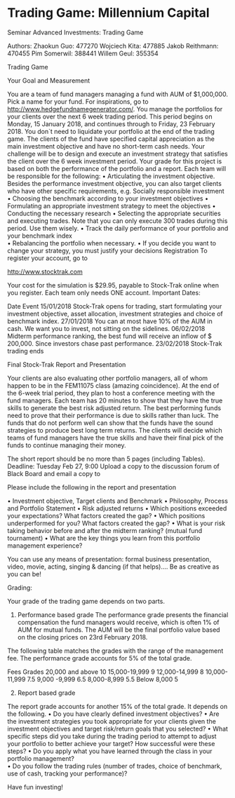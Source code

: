 # Trading Game: Millennium Capital
Seminar Advanced Investments: Trading Game

Authors:
Zhaokun Guo: 477270 Wojciech Kita: 477885 Jakob Reithmann: 470455 Pim Somerwil: 388441 Willem Geul: 355354

Trading Game

Your Goal and Measurement

You are a team of fund managers managing a fund with AUM of $1,000,000. Pick a name for your fund.  For inspirations, go to  http://www.hedgefundnamegenerator.com/.  You manage the portfolios for your clients over the next 6 week trading period. This period begins on Monday, 15 January 2018, and continues through to Friday, 23 February 2018.  You don`t need to liquidate your portfolio at the end of the trading game. 
The clients of the fund have specified capital appreciation as the main investment objective and have no short-term cash needs. Your challenge will be to design and execute an investment strategy that satisfies the client over the 6 week investment period. Your grade for this project is based on both the performance of the portfolio and a report. Each team will be responsible for the following:
•	Articulating the investment objective. Besides the performance investment objective, you can also target clients who have other specific requirements, e.g.  Socially responsible investment   
•	Choosing the benchmark according to your investment objectives
•	Formulating an appropriate investment strategy to meet the objectives
•	Conducting the necessary research
•	Selecting the appropriate securities and executing trades. Note that you can only execute 300 trades during this period. Use them wisely. 
•	 Track the daily performance of your portfolio and your benchmark index  
•	Rebalancing the portfolio when necessary. 
•	If you decide you want to change your strategy, you must justify your decisions
Registration
To register your account, go to   

http://www.stocktrak.com

Your cost for the simulation is $29.95, payable to Stock-Trak online when you register.  Each team only needs ONE account.
Important Dates:

Date	Event
15/01/2018	Stock-Trak opens for trading, start formulating your investment objective, asset allocation, investment strategies and choice of benchmark index. 
27/01/2018	You can at most have 10% of the AUM in cash.  We want you to invest, not sitting on the sidelines.
06/02/2018	Midterm performance ranking, the best fund will receive an inflow of $ 200,000. Since investors chase past performance. 
23/02/2018	Stock-Trak trading ends

Final Stock-Trak Report and Presentation

Your clients are also evaluating other portfolio managers, all of whom happen to be in the FEM11075 class (amazing coincidence).  At the end of the 6-week trial period, they plan to host a conference meeting with the fund managers.  Each team has 20 minutes to show that they have the true skills to generate the best risk adjusted return.  The best performing funds need to prove that their performance is due to skills rather than luck. The funds that do not perform well can show that the funds have the sound strategies to produce best long term returns. The clients will decide which teams of fund managers have the true skills and have their final pick of the funds to continue managing their money.  

The short report should be no more than 5 pages (including Tables).
Deadline: Tuesday Feb 27, 9:00 
Upload a copy to the discussion forum of Black Board and email a copy to
 
Please include the following in the report and presentation


•	Investment objective, Target clients and Benchmark 
•	Philosophy, Process and Portfolio Statement
•	Risk adjusted returns
•	Which positions exceeded your expectations?  What factors created the gap?
•	Which positions underperformed for you?  What factors created the gap?
•	What is your risk taking behavior before and after the midterm ranking? (mutual fund tournament) 
•	What are the key things you learn from this portfolio management experience?  

You can use any means of presentation: formal business presentation, video, movie, acting, singing & dancing (if that helps)…. Be as creative as you can be! 

 Grading:
 
Your grade of the trading game depends on two parts.

1.	Performance based grade
The performance grade presents the financial compensation the fund managers would receive, which is often 1% of AUM for mutual funds.  The AUM will be the final portfolio value based on the closing prices on 23rd February 2018.  

 The following table matches the grades with the range of the management fee. The performance grade accounts for 5% of the total grade. 


Fees	Grades
20,000 and  above 	10
15,000-19,999	9
12,000-14,999         	8
10,000-11,999	7.5
9,000   -9,999	6.5
8,000-8,999	5.5
Below 8,000	5 


2.	Report based grade

The report grade accounts for another 15% of the total grade. It depends on the following. 
•	Do you have clearly defined investment objectives?
•	Are the investment strategies you took appropriate for your clients given the investment objectives and target risk/return goals that you selected?
•	What specific steps did you take during the trading period to attempt to adjust your portfolio to better achieve your target? How successful were these steps?
•	Do you apply what you have learned through the class in your portfolio management?   
•	Do you follow the trading rules (number of trades, choice of benchmark, use of cash, tracking your performance)?





Have fun investing!
